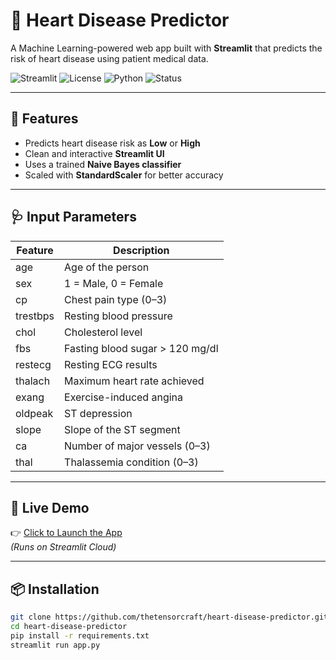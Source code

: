 # 💓 Heart Disease Predictor

A Machine Learning-powered web app built with **Streamlit** that predicts the risk of heart disease using patient medical data.

![Streamlit](https://img.shields.io/badge/Built%20with-Streamlit-orange?logo=streamlit)
![License](https://img.shields.io/badge/License-MIT-green)
![Python](https://img.shields.io/badge/Python-3.9%2B-blue)
![Status](https://img.shields.io/badge/Status-Active-success)

---

## 🧠 Features

- Predicts heart disease risk as **Low** or **High**
- Clean and interactive **Streamlit UI**
- Uses a trained **Naive Bayes classifier**
- Scaled with **StandardScaler** for better accuracy

---

## 🩺 Input Parameters

| Feature       | Description                        |
|---------------|------------------------------------|
| age           | Age of the person                  |
| sex           | 1 = Male, 0 = Female               |
| cp            | Chest pain type (0–3)              |
| trestbps      | Resting blood pressure             |
| chol          | Cholesterol level                  |
| fbs           | Fasting blood sugar > 120 mg/dl    |
| restecg       | Resting ECG results                |
| thalach       | Maximum heart rate achieved        |
| exang         | Exercise-induced angina            |
| oldpeak       | ST depression                      |
| slope         | Slope of the ST segment            |
| ca            | Number of major vessels (0–3)      |
| thal          | Thalassemia condition (0–3)        |

---
## 🚀 Live Demo

👉 [Click to Launch the App](https://thetensorcraft-heart-disease-predictor.streamlit.app/)  
*(Runs on Streamlit Cloud)*

---

## 📦 Installation

```bash
git clone https://github.com/thetensorcraft/heart-disease-predictor.git
cd heart-disease-predictor
pip install -r requirements.txt
streamlit run app.py
